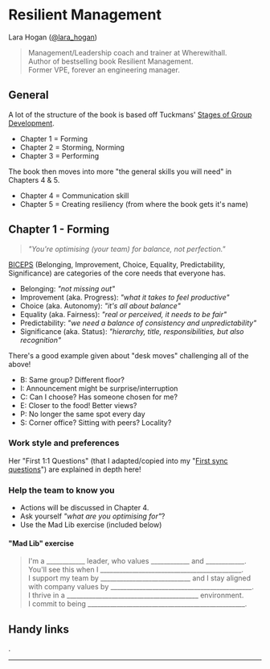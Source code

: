 # Resilient Management

Lara Hogan ([@lara_hogan](https://twitter.com/lara_hogan))
> Management/Leadership coach and trainer at Wherewithall. \
> Author of bestselling book Resilient Management. \
> Former VPE, forever an engineering manager.

## General

A lot of the structure of the book is based off Tuckmans' [Stages of Group Development][00-01].

* Chapter 1 = Forming
* Chapter 2 = Storming, Norming
* Chapter 3 = Performing

The book then moves into more "the general skills you will need" in Chapters 4 & 5.

* Chapter 4 = Communication skill
* Chapter 5 = Creating resiliency (from where the book gets it's name)

## Chapter 1 - Forming

> _"You're optimising (your team) for balance, not perfection."_

[BICEPS][01-01] (Belonging, Improvement, Choice, Equality, Predictability, Significance) are categories of the core needs that everyone has.

* Belonging: _"not missing out"_
* Improvement (aka. Progress): _"what it takes to feel productive"_
* Choice (aka. Autonomy): _"it's all about balance"_
* Equality (aka. Fairness): _"real or perceived, it needs to be fair"_
* Predictability: _"we need a balance of consistency and unpredictability"_
* Significance (aka. Status): _"hierarchy, title, responsibilities, but also recognition"_

There's a good example given about "desk moves" challenging all of the above!

* B: Same group? Different floor?
* I: Announcement might be surprise/interruption
* C: Can I choose? Has someone chosen for me?
* E: Closer to the food! Better views?
* P: No longer the same spot every day
* S: Corner office? Sitting with peers? Locality?

### Work style and preferences

Her "First 1:1 Questions" (that I adapted/copied into my "[First sync questions][syncq]") are explained in depth here!

### Help the team to know you

* Actions will be discussed in Chapter 4.
* Ask yourself _"what are you optimising for"_?
* Use the Mad Lib exercise (included below)

#### "Mad Lib" exercise

> I'm a ____________ leader, who values ____________ and ____________. \
> You'll see this when I ____________________________________________. \
> I support my team by ____________________________ and I stay aligned \
> with company values by ____________________________________________. \
> I thrive in a _________________________________________ environment. \
> I commit to being _________________________________________________.

## Handy links

.

***

[00-01]: http://bkaprt.com/rm/00-01/
[01-01]: http://bkaprt.com/rm/01-01/
[syncq]: https://management-handbook.hermens.com.au/now-the-real-stuff/templates/gettingtoknowyou
